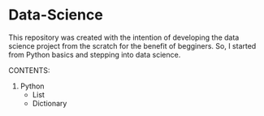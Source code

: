 # Data-Science
This repository was created with the intention of developing the data science project from the scratch for the benefit of begginers.
So, I started from Python basics and stepping into data science.

CONTENTS:
1. Python
    * List
    * Dictionary
